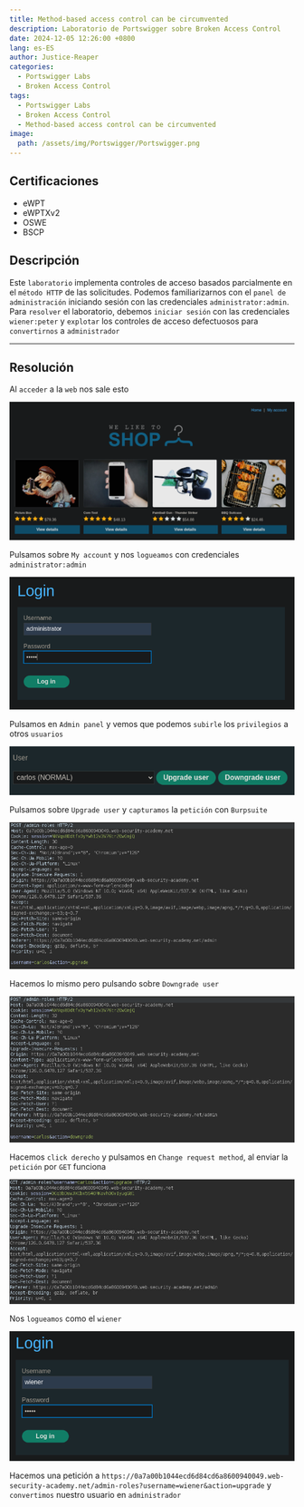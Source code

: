 ```yaml
---
title: Method-based access control can be circumvented
description: Laboratorio de Portswigger sobre Broken Access Control
date: 2024-12-05 12:26:00 +0800
lang: es-ES
author: Justice-Reaper
categories:
  - Portswigger Labs
  - Broken Access Control
tags:
  - Portswigger Labs
  - Broken Access Control
  - Method-based access control can be circumvented
image:
  path: /assets/img/Portswigger/Portswigger.png
---
```


## Certificaciones

- eWPT
- eWPTXv2
- OSWE
- BSCP
  
## Descripción

Este `laboratorio` implementa controles de acceso basados parcialmente en el `método HTTP` de las solicitudes. Podemos familiarizarnos con el `panel de administración` iniciando sesión con las credenciales `administrator:admin`. Para `resolver` el laboratorio, debemos `iniciar sesión` con las credenciales `wiener:peter` y `explotar` los controles de acceso defectuosos para `convertirnos` a `administrador`

---

## Resolución

Al `acceder` a la `web` nos sale esto

![](/assets/img/Broken-Access-Control-Lab-11/image_1.png)

Pulsamos sobre `My account` y nos `logueamos` con credenciales `administrator:admin`

![](/assets/img/Broken-Access-Control-Lab-11/image_2.png)

Pulsamos en `Admin panel` y vemos que podemos `subirle` los `privilegios` a otros `usuarios`

![](/assets/img/Broken-Access-Control-Lab-11/image_3.png)

Pulsamos sobre `Upgrade user` y `capturamos` la `petición` con `Burpsuite`

![](/assets/img/Broken-Access-Control-Lab-11/image_4.png)

Hacemos lo mismo pero pulsando sobre `Downgrade user`

![](/assets/img/Broken-Access-Control-Lab-11/image_5.png)

Hacemos `click derecho` y pulsamos en `Change request method`, al enviar la `petición` por `GET` funciona

![](/assets/img/Broken-Access-Control-Lab-11/image_6.png)

Nos `logueamos` como el `wiener`

![](/assets/img/Broken-Access-Control-Lab-11/image_7.png)

Hacemos una petición a `https://0a7a00b1044ecd6d84cd6a8600940049.web-security-academy.net/admin-roles?username=wiener&action=upgrade` y `convertimos` nuestro usuario en `administrador` 
